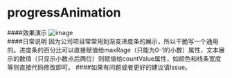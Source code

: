 # progressAnimation
####效果演示
![image](https://github.com/neon233/progressAnimation/blob/master/demo.gif)   
####日常说明
因为公司项目常常用到渐变进度条的展示，所以干脆写一个通用的。进度条的百分比可以直接赋值给maxRage（只能为0-1的小数）属性，文本展示的数值（只显示小数点后两位）则赋值给countValue属性，如颜色和线条宽度等则直接代码修改即可。
####如果有问题或者更好的建议请Issue。

